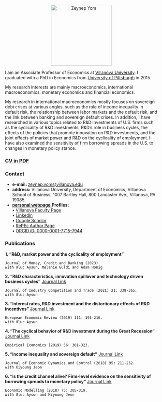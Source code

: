 <p align="center">
  <img src="profile.jpg" alt="Zeynep Yom" width="200">
</p>

I am an Associate Professor of Economics at [Villanova University](https://www1.villanova.edu/university.html). I graduated with a PhD in Economics from [University of Pittsburgh](https://www.pitt.edu) in 2015. 

My research interests are mainly macroeconomics, international macroeconomics, monetary economics and financial economics. 

My research in international macroeconomics mostly focuses on sovereign debt crises at various angles, such as the role of income inequality in default risk, the relationship between labor markets and the default risk, and the link between banking and sovereign default crises. In addition, I have researched in various topics related to R&D investments of U.S. firms such as the cyclicality of R&D investments, R&D’s role in business cycles, the effects of the policies that promote innovation on R&D investments, and the joint effects of market power and R&D on the cyclicality of employment. I have also examined the sensitivity of firm borrowing spreads in the U.S. to changes in monetary policy stance.

### [**CV in PDF**](https://www.dropbox.com/scl/fi/ybca5n6qxxern5bz9z5eo/yom_cv.pdf?rlkey=zsyda1vuxori9fk1vhqghud1p&st=z93xnvz7&dl=0)

  
### Contact 
- **e-mail:** <a href="mailto:zeynep.yom@villanova.edu">zeynep.yom@villanova.edu</a>
- **address:** Villanova University, Department of Economics, Villanova School of Business, 1007 Bartley Hall, 800 Lancaster Ave., Villanova, PA 19085.
- [**personal webpage** ](https://zeynepyom.com)
**Profiles:**  
  • [Villanova Faculty Page](https://www1.villanova.edu/university/business/faculty-and-research/faculty-by-department/biodetail.html?mail=zeynep.yom@villanova.edu&xsl=bio_long)  
  • [LinkedIn](https://www.linkedin.com/in/zeynep-yom-b3ba571b/)  
  • [Google Scholar](https://scholar.google.com/citations?user=-tnSpq8AAAAJ&hl=en)  
  • [RePEc Author Page](https://ideas.repec.org/f/pka1177.html)  
  • [ORCID iD: 0000-0001-7715-7944](https://orcid.org/0000-0001-7715-7944)

<!-- Please don't remove this: Grab your social icons from https://github.com/carlsednaoui/gitsocial -->

<!-- display the social media buttons in your README -->


[1.1]: http://i.imgur.com/tXSoThF.png (twitter icon with padding)
[2.1]: http://i.imgur.com/P3YfQoD.png (facebook icon with padding)
[3.1]: http://i.imgur.com/yCsTjba.png (google plus icon with padding)
[4.1]: http://i.imgur.com/YckIOms.png (tumblr icon with padding)
[5.1]: http://i.imgur.com/1AGmwO3.png (dribbble icon with padding)
[6.1]: http://i.imgur.com/0o48UoR.png (github icon with padding)

<!-- icons without padding -->

[1.2]: http://i.imgur.com/wWzX9uB.png (twitter icon without padding)
[2.2]: https://i.imgur.com/rwYRqn6.png (linkedin icon without padding)
[3.2]: http://i.imgur.com/VlgBKQ9.png (google plus icon without padding)
[4.2]: http://i.imgur.com/jDRp47c.png (tumblr icon without padding)
[5.2]: http://i.imgur.com/Vvy3Kru.png (dribbble icon without padding)
[6.2]: http://i.imgur.com/9I6NRUm.png (github icon without padding)



<!-- links to your social media accounts -->
<!-- update these accordingly -->

[1]: http://www.twitter.com/zeynep_yom
[2]: https://www.linkedin.com/in/zeynep-yom-b3ba571b/
[3]: https://github.com/zeynepyom

<!-- Please don't remove this: Grab your social icons from https://github.com/carlsednaoui/gitsocial -->


### Publications

**1. “R&D, market power and the cyclicality of employment”** 
```
Journal of Money, Credit and Banking (2023)  
with Uluc Aysun, Melanie Guldi and Adam Honig
```


 **2. “R&D characteristics, innovation spillover and technology driven business cycles”** [Journal Link](https://link.springer.com/article/10.1007/s10842-021-00358-4#citeas) 
```
Journal of Industry Competition and Trade (2021) 21: 339-365. 
with Uluc Aysun
```
 
 
**3. “Interest rates, R&D investment and the distortionary effects of R&D incentives”** [Journal Link](https://www.sciencedirect.com/science/article/abs/pii/S0014292118301673) 
```
European Economic Review (2019) 111: 191-210. 
with Uluc Aysun
```
 

**4. “The cyclical behavior of R&D investment during the Great Recession”** [Journal Link](https://link.springer.com/article/10.1007/s00181-017-1358-7)
```
Empirical Economics (2019) 56: 301-323.
```


**5. “Income inequality and sovereign default”** [Journal Link](https://www.sciencedirect.com/science/article/abs/pii/S0165188918302562)
```
Journal of Economic Dynamics and Control (2018) 95: 211-232. 
with Kiyoung Jeon
```


**6. “Is the credit channel alive? Firm-level evidence on the sensitivity of borrowing spreads to monetary policy”** [Journal Link](https://www.sciencedirect.com/science/article/abs/pii/S0264999318303171)
```
Economic Modelling (2018) 75: 305-319. 
with Uluc Aysun and Kiyoung Jeon
```


